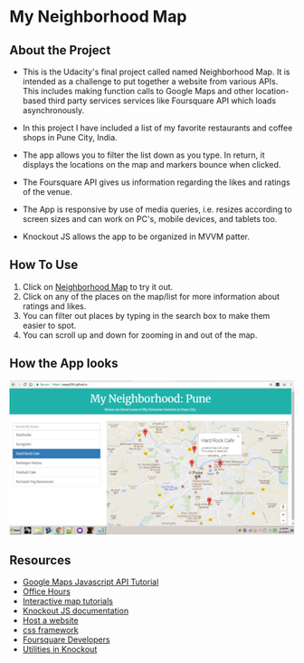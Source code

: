 # My Neighborhood Map
## About the Project
- This is the Udacity's final project called named Neighborhood Map. It is intended as a challenge to put together a website from various APIs. This includes making function calls to Google Maps and other location-based third party services services like Foursquare API which loads asynchronously. 

- In this project I have included  a list of my favorite restaurants and coffee shops in Pune City, India.

- The app allows you to filter the list down as you type. In return, it displays the locations on the map and markers bounce when clicked.

- The Foursquare API gives us information regarding the likes and ratings of the venue.

- The App is responsive by use of media queries, i.e. resizes according to screen sizes and can work on PC's, mobile devices, and tablets too. 

- Knockout JS allows the app to be organized in MVVM patter. 

## How To Use
1. Click on [Neighborhood Map](https://sagarj590.github.io) to try it out.
2. Click on any of the places on the map/list for more information about ratings and likes.
3. You can filter out places by typing in the search box to make them easier to spot.
4. You can scroll up and down for zooming in and out of the map.

## How the App looks
![screenshot](https://github.com/sagarj590/sagarj590.github.io/blob/master/images/screenshot.PNG)

## Resources
- [Google Maps Javascript API Tutorial](https://www.youtube.com/watch?v=Zxf1mnP5zcw)
- [Office Hours](https://plus.google.com/u/0/events/cb3105iclo5391h3bfg805m9k3k?authkey=CKG-_pG1hN_cmwE)
- [Interactive map tutorials](https://www.youtube.com/watch?v=Cun6bRcPRcs&index=2&list=PLgGbWId6zgaXFR4SW_3qJ55cxmEqRNIzx)
- [Knockout JS documentation](http://knockoutjs.com/documentation/introduction.html)
- [Host a website](https://www.youtube.com/watch?v=3jt-J4Rc__M)
- [css framework](http://getskeleton.com/)
- [Foursquare Developers](https://developer.foursquare.com/)
- [Utilities in Knockout](http://www.knockmeout.net/2011/04/utility-functions-in-knockoutjs.html)
